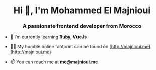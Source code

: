 <h1 align="center">Hi 👋, I'm Mohammed El Majnioui</h1>
<h3 align="center">A passionate frontend developer from Morocco</h3>

- 🌱 I’m currently learning **Ruby, VueJs**

- 👨‍💻 My humble online footprint can be found on [http://majnioui.me](http://majnioui.me)

- 📫 You can reach me at **mo@majnioui.me**

